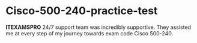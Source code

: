 # Cisco-500-240-practice-test
**ITEXAMSPRO** 24/7 support team was incredibly supportive. They assisted me at every step of my journey towards exam code Cisco 500-240.
